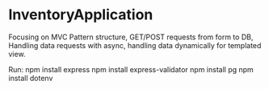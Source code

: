 # InventoryApplication
Focusing on MVC Pattern structure, GET/POST requests from form to DB, Handling data requests with async, handling data dynamically for templated view. 

Run:
npm install express
npm install express-validator
npm install pg
npm install dotenv
